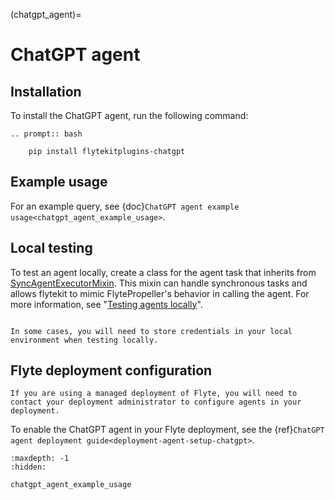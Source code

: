 (chatgpt_agent)=

# ChatGPT agent

## Installation

To install the ChatGPT agent, run the following command:

```{eval-rst}
.. prompt:: bash

    pip install flytekitplugins-chatgpt
```

## Example usage

For an example query, see {doc}`ChatGPT agent example usage<chatgpt_agent_example_usage>`.

## Local testing

To test an agent locally, create a class for the agent task that inherits from [SyncAgentExecutorMixin](https://github.com/flyteorg/flytekit/blob/master/flytekit/extend/backend/base_agent.py#L225). This mixin can handle synchronous tasks and allows flytekit to mimic FlytePropeller's behavior in calling the agent. For more information, see "[Testing agents locally](https://docs.flyte.org/en/latest/flyte_agents/testing_agents_locally.html)".

```{note}

In some cases, you will need to store credentials in your local environment when testing locally.

```

## Flyte deployment configuration

```{note}
If you are using a managed deployment of Flyte, you will need to contact your deployment administrator to configure agents in your deployment.
```

To enable the ChatGPT agent in your Flyte deployment, see the {ref}`ChatGPT agent deployment guide<deployment-agent-setup-chatgpt>`.


```{toctree}
:maxdepth: -1
:hidden:

chatgpt_agent_example_usage

```
